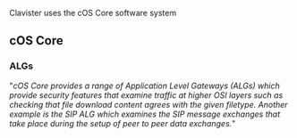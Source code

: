 Clavister uses the cOS Core software system

## cOS Core

### ALGs

"_cOS Core provides a range of Application Level Gateways (ALGs) which provide security features that examine traffic at higher OSI layers such as checking that file download content agrees with the given filetype. Another example is the SIP ALG which examines the SIP message exchanges that take place during the setup of peer to peer data exchanges._"
